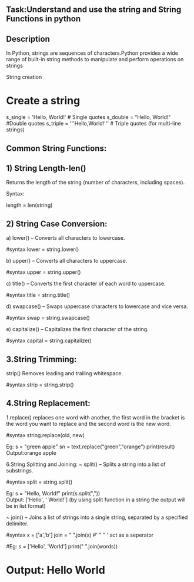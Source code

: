 
## Task:Understand and use the string and String Functions in python

## Description
In Python, strings are sequences of characters.Python provides a wide range of built-in string methods to manipulate and perform operations on strings

String creation
# Create a string
s_single = 'Hello, World!'  # Single quotes
s_double = "Hello, World!" #Double quotes
s_triple = '''Hello,World!'''  # Triple quotes (for multi-line strings)

## Common String Functions:

## 1) String Length-len()
Returns the length of the string (number of characters, including spaces).

Syntax:

length = len(string)

## 2) String Case Conversion:
a) lower() – Converts all characters to lowercase.

#syntax
​​lower = string.lower()

b) upper() – Converts all characters to uppercase.

#syntax
upper = string.upper()

c) title() – Converts the first character of each word to uppercase.

#syntax
title = string.title()

d) swapcase() – Swaps uppercase characters to lowercase and vice versa.

#syntax
swap = string.swapcase()

e) capitalize() – Capitalizes the first character of the string.

#syntax
capital = string.capitalize()

## 3.String Trimming:
strip()
Removes leading and trailing whitespace.

#syntax
strip = string.strip() 

## 4.String Replacement:
1.replace()
replaces one word with another, the first word in the bracket is the word you want to replace and the second word is the new word.

#syntax
string.replace(old, new)

Eg:
s = "green apple"
sn = text.replace("green","orange")
print(result)  
Output:orange apple

6.String Splitting and Joining:
~ split() – Splits a string into a list of substrings.

#syntax
split = string.split()

 Eg:
s = "Hello, World!"
print(s.split(","))  
Output: ['Hello', ' World!'] 
(by using split function in a string the output will be in list format)

~ join() – Joins a list of strings into a single string, separated by a specified delimiter.

#syntax
x = ['a','b']
join = "  ".join(x) #' " " ' act as a seperator

#Eg:
s = ['Hello', 'World']
print(" ".join(words)) 
# Output: Hello World
